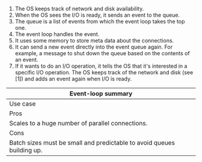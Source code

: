 1. The OS keeps track of network and disk availability.
2. When the OS sees the I/O is ready, it sends an event to the queue.
3. The queue is a list of events from which the event loop takes the top one.
4. The event loop handles the event.
5. It uses some memory to store meta data about the connections.
6. It can send a new event directly into the event queue again. For example, a message to shut down the queue based on the contents of an event.
7. If it wants to do an I/O operation, it tells the OS that it's interested in a specific I/O operation. The OS keeps track of the network and disk (see [1]) and adds an event again when I/O is ready.

| Event-loop summary                                                   |  
| -------------------------------------------------------------------- |  
| Use case                                                             | When using a lot of concurrent connections to your users. Think of services like Slack. Chrome notifications. |  
| Pros                                                                 | Almost no memory overhead per connection.     
Scales to a huge number of parallel connections.                       |  
| Cons                                                                 | It's a difficult mental model to understand.     
Batch sizes must be small and predictable to avoid queues building up. |  
